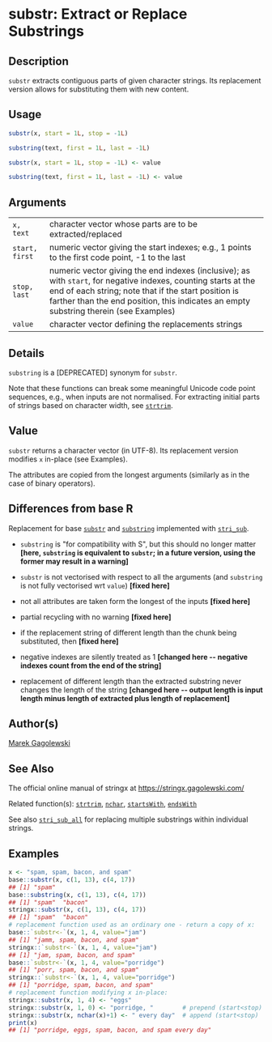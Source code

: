 # substr: Extract or Replace Substrings

## Description

`substr` extracts contiguous parts of given character strings. Its replacement version allows for substituting them with new content.

## Usage

```r
substr(x, start = 1L, stop = -1L)

substring(text, first = 1L, last = -1L)

substr(x, start = 1L, stop = -1L) <- value

substring(text, first = 1L, last = -1L) <- value
```

## Arguments

|                |                                                                                                                                                                                                                                                                 |
|----------------|-----------------------------------------------------------------------------------------------------------------------------------------------------------------------------------------------------------------------------------------------------------------|
| `x, text`      | character vector whose parts are to be extracted/replaced                                                                                                                                                                                                       |
| `start, first` | numeric vector giving the start indexes; e.g., 1 points to the first code point, -1 to the last                                                                                                                                                                 |
| `stop, last`   | numeric vector giving the end indexes (inclusive); as with `start`, for negative indexes, counting starts at the end of each string; note that if the start position is farther than the end position, this indicates an empty substring therein (see Examples) |
| `value`        | character vector defining the replacements strings                                                                                                                                                                                                              |

## Details

`substring` is a \[DEPRECATED\] synonym for `substr`.

Note that these functions can break some meaningful Unicode code point sequences, e.g., when inputs are not normalised. For extracting initial parts of strings based on character width, see [`strtrim`](strtrim.md).

## Value

`substr` returns a character vector (in UTF-8). Its replacement version modifies `x` in-place (see Examples).

The attributes are copied from the longest arguments (similarly as in the case of binary operators).

## Differences from base R

Replacement for base [`substr`](https://stat.ethz.ch/R-manual/R-devel/library/base/help/substr.html) and [`substring`](https://stat.ethz.ch/R-manual/R-devel/library/base/help/substring.html) implemented with [`stri_sub`](https://stringi.gagolewski.com/rapi/stri_sub.html).

-   `substring` is \"for compatibility with S\", but this should no longer matter **\[here, `substring` is equivalent to `substr`; in a future version, using the former may result in a warning\]**

-   `substr` is not vectorised with respect to all the arguments (and `substring` is not fully vectorised wrt `value`) **\[fixed here\]**

-   not all attributes are taken form the longest of the inputs **\[fixed here\]**

-   partial recycling with no warning **\[fixed here\]**

-   if the replacement string of different length than the chunk being substituted, then **\[fixed here\]**

-   negative indexes are silently treated as 1 **\[changed here -- negative indexes count from the end of the string\]**

-   replacement of different length than the extracted substring never changes the length of the string **\[changed here -- output length is input length minus length of extracted plus length of replacement\]**

## Author(s)

[Marek Gagolewski](https://www.gagolewski.com/)

## See Also

The official online manual of <span class="pkg">stringx</span> at <https://stringx.gagolewski.com/>

Related function(s): [`strtrim`](strtrim.md), [`nchar`](nchar.md), [`startsWith`](startswith.md), [`endsWith`](startswith.md)

See also [`stri_sub_all`](https://stringi.gagolewski.com/rapi/stri_sub_all.html) for replacing multiple substrings within individual strings.

## Examples




```r
x <- "spam, spam, bacon, and spam"
base::substr(x, c(1, 13), c(4, 17))
## [1] "spam"
base::substring(x, c(1, 13), c(4, 17))
## [1] "spam"  "bacon"
stringx::substr(x, c(1, 13), c(4, 17))
## [1] "spam"  "bacon"
# replacement function used as an ordinary one - return a copy of x:
base::`substr<-`(x, 1, 4, value="jam")
## [1] "jamm, spam, bacon, and spam"
stringx::`substr<-`(x, 1, 4, value="jam")
## [1] "jam, spam, bacon, and spam"
base::`substr<-`(x, 1, 4, value="porridge")
## [1] "porr, spam, bacon, and spam"
stringx::`substr<-`(x, 1, 4, value="porridge")
## [1] "porridge, spam, bacon, and spam"
# replacement function modifying x in-place:
stringx::substr(x, 1, 4) <- "eggs"
stringx::substr(x, 1, 0) <- "porridge, "        # prepend (start<stop)
stringx::substr(x, nchar(x)+1) <- " every day"  # append (start<stop)
print(x)
## [1] "porridge, eggs, spam, bacon, and spam every day"
```
